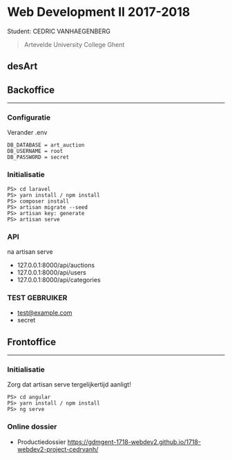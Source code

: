 Web Development II 2017-2018
============================

Student: CEDRIC VANHAEGENBERG

> Artevelde University College Ghent

desArt
----------------

## Backoffice 
--- 

### Configuratie

Verander .env
```
DB_DATABASE = art_auction
DB_USERNAME = root
DB_PASSWORD = secret
```

### Initialisatie

```
PS> cd laravel
PS> yarn install / npm install
PS> composer install
PS> artisan migrate --seed
PS> artisan key: generate
PS> artisan serve
```

### API
na artisan serve

- 127.0.0.1:8000/api/auctions
- 127.0.0.1:8000/api/users
- 127.0.0.1:8000/api/categories

### TEST GEBRUIKER

- test@example.com
- secret

## Frontoffice
---

### Initialisatie
Zorg dat artisan serve tergelijkertijd aanligt!

```
PS> cd angular
PS> yarn install / npm install
PS> ng serve
```

### Online dossier

 - Productiedossier <https://gdmgent-1718-webdev2.github.io/1718-webdev2-project-cedrvanh/>